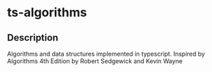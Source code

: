 # ts-algorithms

## Description
Algorithms and data structures implemented in typescript. Inspired by Algorithms 4th Edition by Robert Sedgewick and Kevin Wayne
